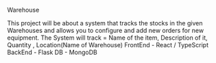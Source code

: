 Warehouse

This project will be about a system that tracks the stocks in the given Warehouses and allows you to configure and add new orders for new equipment. The System will track = Name of the item, Description of it, Quantity , Location(Name of Warehouse) FrontEnd - React / TypeScript BackEnd - Flask DB - MongoDB
